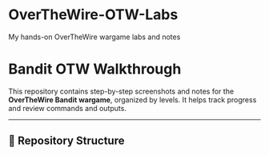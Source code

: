 # OverTheWire-OTW-Labs
My hands-on OverTheWire wargame labs and notes
# Bandit OTW Walkthrough

This repository contains step-by-step screenshots and notes for the **OverTheWire Bandit wargame**, organized by levels. It helps track progress and review commands and outputs.

---

## 📁 Repository Structure

